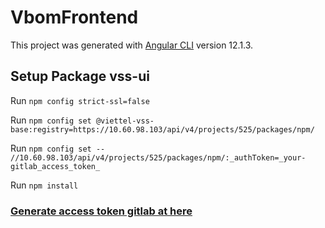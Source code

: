 # VbomFrontend

This project was generated with [Angular CLI](https://github.com/angular/angular-cli) version 12.1.3.

## Setup Package vss-ui

Run `npm config strict-ssl=false`

Run `npm config set @viettel-vss-base:registry=https://10.60.98.103/api/v4/projects/525/packages/npm/`

Run `npm config set -- //10.60.98.103/api/v4/projects/525/packages/npm/:_authToken=_your-gitlab_access_token_`
 
Run `npm install`

### [Generate access token gitlab at here](https://gitlab.viettel-softwareservices.vn/-/profile/personal_access_tokens)
